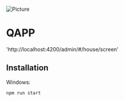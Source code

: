 ![Picture](http://www.miraway.vn/templates/webdemo/images/logo.png)

# QAPP
'http://localhost:4200/admin/#/house/screen'

## Installation
Windows:

```sh
npm run start
```
